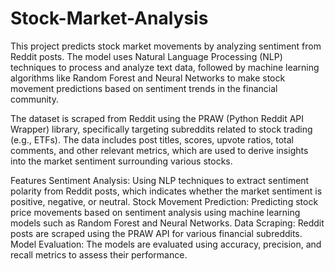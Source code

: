 # Stock-Market-Analysis
This project predicts stock market movements by analyzing sentiment from Reddit posts. The model uses Natural Language Processing (NLP) techniques to process and analyze text data, followed by machine learning algorithms like Random Forest and Neural Networks to make stock movement predictions based on sentiment trends in the financial community.

The dataset is scraped from Reddit using the PRAW (Python Reddit API Wrapper) library, specifically targeting subreddits related to stock trading (e.g., ETFs). The data includes post titles, scores, upvote ratios, total comments, and other relevant metrics, which are used to derive insights into the market sentiment surrounding various stocks.

Features
Sentiment Analysis: Using NLP techniques to extract sentiment polarity from Reddit posts, which indicates whether the market sentiment is positive, negative, or neutral.
Stock Movement Prediction: Predicting stock price movements based on sentiment analysis using machine learning models such as Random Forest and Neural Networks.
Data Scraping: Reddit posts are scraped using the PRAW API for various financial subreddits.
Model Evaluation: The models are evaluated using accuracy, precision, and recall metrics to assess their performance.
